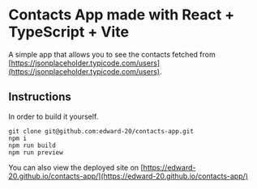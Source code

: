 # Contacts App made with React + TypeScript + Vite
A simple app that allows you to see the contacts fetched from [https://jsonplaceholder.typicode.com/users](https://jsonplaceholder.typicode.com/users).

## Instructions
In order to build it yourself.

```
git clone git@github.com:edward-20/contacts-app.git
npm i
npm run build
npm run preview
```

You can also view the deployed site on [https://edward-20.github.io/contacts-app/](https://edward-20.github.io/contacts-app/)